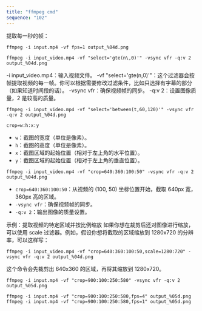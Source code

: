 ```yaml
---
title: "ffmpeg cmd"
sequence: "102"
---
```




提取每一秒的帧：

```text
ffmpeg -i input.mp4 -vf fps=1 output_%04d.png
```

```text
ffmpeg -i input_video.mp4 -vf "select='gte(n\,0)'" -vsync vfr -q:v 2 output_%04d.png
```

-i input_video.mp4：输入视频文件。
-vf "select='gte(n\,0)'"：这个过滤器会按帧提取视频的每一帧。你可以根据需要修改过滤条件，比如只选择有字幕的部分（如果知道时间段的话）。
-vsync vfr：确保视频帧的同步。
-q:v 2：设置图像质量，2 是较高的质量。

```text
ffmpeg -i input_video.mp4 -vf "select='between(t,60,120)'" -vsync vfr -q:v 2 output_%04d.png
```

```text
crop=w:h:x:y
```

- `w`：截图的宽度（单位是像素）。
- `h`：截图的高度（单位是像素）。
- `x`：截图区域的起始位置（相对于左上角的水平位置）。
- `y`：截图区域的起始位置（相对于左上角的垂直位置）。

```text
ffmpeg -i input_video.mp4 -vf "crop=640:360:100:50" -vsync vfr -q:v 2 output_%04d.png
```

- `crop=640:360:100:50`：从视频的 (100, 50) 坐标位置开始，截取 640px 宽，360px 高的区域。
- `-vsync vfr`：确保视频帧的同步。
- `-q:v 2`：输出图像的质量设置。

示例：提取视频的特定区域并按比例缩放
如果你想在裁剪后还对图像进行缩放，可以使用 scale 过滤器。例如，假设你想将截取的区域缩放到 1280x720 的分辨率，可以这样写：

```text
ffmpeg -i input_video.mp4 -vf "crop=640:360:100:50,scale=1280:720" -vsync vfr -q:v 2 output_%04d.png
```

这个命令会先裁剪出 640x360 的区域，再将其缩放到 1280x720。

```text
ffmpeg -i input.mp4 -vf "crop=900:100:250:580" -vsync vfr -q:v 2 output_%05d.png
```

```text
ffmpeg -i input.mp4 -vf "crop=900:100:250:580,fps=4" output_%05d.png
ffmpeg -i input.mp4 -vf "crop=900:100:250:580,fps=1" output_%05d.png
```
